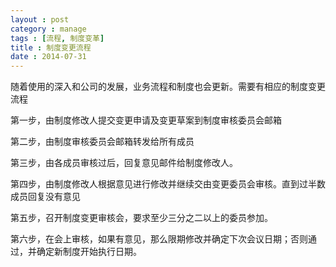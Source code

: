 ```yaml
---
layout : post
category : manage
tags : [流程, 制度变革]
title : 制度变更流程
date : 2014-07-31
---
```


随着使用的深入和公司的发展，业务流程和制度也会更新。需要有相应的制度变更流程

第一步，由制度修改人提交变更申请及变更草案到制度审核委员会邮箱

第二步，由制度审核委员会邮箱转发给所有成员

第三步，由各成员审核过后，回复意见邮件给制度修改人。

第四步，由制度修改人根据意见进行修改并继续交由变更委员会审核。直到过半数成员回复没有意见

第五步，召开制度变更审核会，要求至少三分之二以上的委员参加。

第六步，在会上审核，如果有意见，那么限期修改并确定下次会议日期；否则通过，并确定新制度开始执行日期。
